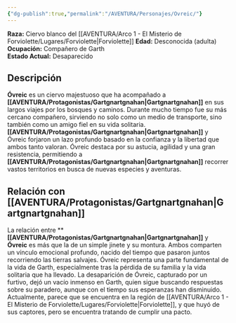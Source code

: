 ```yaml
---
{"dg-publish":true,"permalink":"/AVENTURA/Personajes/Ovreic/"}
---
```


**Raza:** Ciervo blanco del [[AVENTURA/Arco 1 -  El Misterio de Forviolette/Lugares/Forviolette\|Forviolette]]
**Edad:** Desconocida (adulta)  
**Ocupación:** Compañero de Garth  
**Estado Actual:** Desaparecido

## Descripción

**Óvreic** es un ciervo majestuoso que ha acompañado a **[[AVENTURA/Protagonistas/Gartgnartgnahan\|Gartgnartgnahan]]** en sus largos viajes por los bosques y caminos. Durante mucho tiempo fue su más cercano compañero, sirviendo no solo como un medio de transporte, sino también como un amigo fiel en su vida solitaria. **[[AVENTURA/Protagonistas/Gartgnartgnahan\|Gartgnartgnahan]]**  y Óvreic forjaron un lazo profundo basado en la confianza y la libertad que ambos tanto valoran. Óvreic destaca por su astucia, agilidad y una gran resistencia, permitiendo a **[[AVENTURA/Protagonistas/Gartgnartgnahan\|Gartgnartgnahan]]**  recorrer vastos territorios en busca de nuevas especies y aventuras.

## Relación con **[[AVENTURA/Protagonistas/Gartgnartgnahan\|Gartgnartgnahan]]** 

La relación entre ****[[AVENTURA/Protagonistas/Gartgnartgnahan\|Gartgnartgnahan]]** y **Óvreic** es más que la de un simple jinete y su montura. Ambos comparten un vínculo emocional profundo, nacido del tiempo que pasaron juntos recorriendo las tierras salvajes. Óvreic representa una parte fundamental de la vida de Garth, especialmente tras la pérdida de su familia y la vida solitaria que ha llevado. La desaparición de Óvreic, capturado por un furtivo, dejó un vacío inmenso en Garth, quien sigue buscando respuestas sobre su paradero, aunque con el tiempo sus esperanzas han disminuido. Actualmente, parece que se encuentra en la región de [[AVENTURA/Arco 1 -  El Misterio de Forviolette/Lugares/Forviolette\|Forviolette]], y que huyó de sus captores, pero se encuentra tratando de cumplir una pacto.
